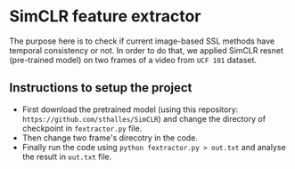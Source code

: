 # SimCLR feature extractor

The purpose here is to check if current image-based SSL methods have temporal consistency or not. In order to do that, we applied SimCLR resnet (pre-trained model) on two frames of a video from `UCF 101` dataset.

## Instructions to setup the project

- First download the pretrained model (using this repository: `https://github.com/sthalles/SimCLR`) and change the directory of checkpoint in `fextractor.py` file.
- Then change two frame's direcotry in the code.
- Finally run the code using `python fextractor.py > out.txt` and analyse the result in `out.txt` file.